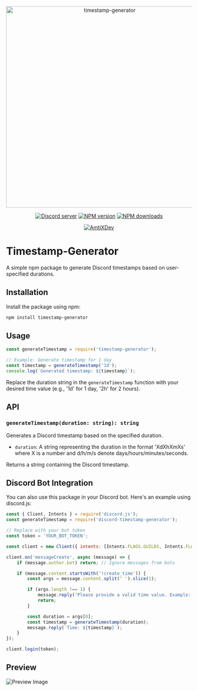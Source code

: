 <div align="center">
    <br />
    <p>
        <a href="https://amtixdev.xyz"><img src="https://cdn.discordapp.com/attachments/1141443355532873879/1173692642551402608/mybanner-o-x_1.png?ex=6564e174&is=65526c74&hm=4939339c5671e01c6cdd068fb581b1fe88bd9b1c8fe56142caa4f51953cc7237&" width="546" alt="timestamp-generator" /></a>
    </p>
    <p>
    <a href="https://discord.gg/Ym5V2DB6sk"><img src="https://img.shields.io/discord/1125840988007579732?color=5865F2&logo=discord&logoColor=white" alt="Discord server" /></a>
    <a href="https://www.npmjs.com/package/timestamp-generator"><img src="https://img.shields.io/npm/v/timestamp-generator?maxAge=3600" alt="NPM version" /></a>
    <a href="https://www.npmjs.com/package/timestamp-generator"><img src="https://img.shields.io/npm/dt/timestamp-generator?maxAge=3600" alt="NPM downloads" /></a>
    </p>
  <p>
        <a href="https://amtixdev.xyz"><img src="https://cdn.discordapp.com/attachments/1148318536062742648/1180978797193990275/Powered_By_AmtiXDev_With_Color.png?ex=657f6336&is=656cee36&hm=0828041d09f451ead489b244b10099ba1bd97fa6becffdca1d8e2315ccb2df35&" alt="AmtiXDev" /></a>
    </p>

</div>

# Timestamp-Generator
A simple npm package to generate Discord timestamps based on user-specified durations.
## Installation
Install the package using npm:
```bash
npm install timestamp-generator
```
## Usage
```javascript
const generateTimestamp = require('timestamp-generator');

// Example: Generate timestamp for 1 day
const timestamp = generateTimestamp('1d');
console.log(`Generated timestamp: ${timestamp}`);
```

Replace the duration string in the `generateTimestamp` function with your desired time value (e.g., '1d' for 1 day, '2h' for 2 hours).

## API

### `generateTimestamp(duration: string): string`

Generates a Discord timestamp based on the specified duration.

- `duration`: A string representing the duration in the format 'XdXhXmXs' where X is a number and d/h/m/s denote days/hours/minutes/seconds.

Returns a string containing the Discord timestamp.

## Discord Bot Integration

You can also use this package in your Discord bot. Here's an example using discord.js:

```javascript
const { Client, Intents } = require('discord.js');
const generateTimestamp = require('discord-timestamp-generator');

// Replace with your bot token
const token = 'YOUR_BOT_TOKEN';

const client = new Client({ intents: [Intents.FLAGS.GUILDS, Intents.FLAGS.GUILD_MESSAGES] });

client.on('messageCreate', async (message) => {
    if (message.author.bot) return; // Ignore messages from bots

    if (message.content.startsWith('!create_time')) {
        const args = message.content.split(' ').slice(1);

        if (args.length !== 1) {
            message.reply('Please provide a valid time value. Example: `!create_time 1d`');
            return;
        }

        const duration = args[0];
        const timestamp = generateTimestamp(duration);
        message.reply(`Time: ${timestamp}`);
    }
});

client.login(token);
```

## Preview

![Preview Image](https://cdn.discordapp.com/attachments/1194604315206242315/1204246380168876052/image.png?ex=65d408d6&is=65c193d6&hm=fdfb1b17328cc0d89f8ea2956f4d84de36d6d67a3fbcce5c61e46da96ce9bbf9)
